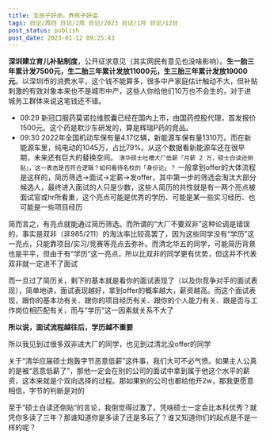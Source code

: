 ```yaml
---
title: 生孩子好命，养孩子好运
tags: 日记/周四 日记/2周 日记/2023 日记/1月 日记/12日
post_status: publish
post_date: 2023-01-12 09:25:43 
---
```

 **深圳建立育儿补贴制度**，公开征求意见（其实网民有意见也没啥影响）。**生一胎三年累计发7500元，生二胎三年累计发放11000元，生三胎三年累计发放19000元**。以深圳市的消费水平，这个钱不能算多，很多中产家庭估计触动不大，但补贴刺激的有效对象本来也不是城市中产，这些人你给他们10万也不会生的，对于进城务工群体来说这笔钱还不错。
- 09:29 新冠口服药莫诺拉维胶囊已经在国内上市，由国药控股代理，首发报价1500元。这个药是默沙东研发的，算是辉瑞P药的竞品。
- 09:30 2022年全国机动车保有量4.17亿辆，新能源车保有量1310万。而在新能源车里，纯电动的1045万，占比79%。从这个数据看新能源车还在很早期，未来还有巨大的替换空间。
`清华硕士吐槽大厂低薪「月薪 2 万，硕士白读还倒贴」，这一表态是否符合逻辑？如何看待名校的「身份论」？`
一般拿到offer的大体流程是这样的，简历筛选->面试->定薪->发offer，其中第一步的筛选会淘汰大部分候选人，最终进入面试的人只是少数，这些人简历的共性就是有一两个亮点被面试官或hr所看重，这个亮点可能是优秀的学历、可能是某一些实习经历、也可能是一些项目经历

简而言之，有亮点就能通过简历筛选。而所谓的“大厂不要双非”这种论调是错误的，事实是双非（非985/211）的淘汰率比较高罢了，因为这些同学没有“学历”这一亮点，只能靠项目/实习/竞赛等亮点去弥补。而清北华五的同学，可能简历背景也是平平，但由于有“学历”这一亮点，所以比双非的同学更有优势，但这并不代表双非就一定进不了面试

而一旦过了简历关，剩下的基本就是看你的面试表现了（以及你竞争对手的面试表现），简单地讲，面试表现越好，拿到offer的概率越大，薪资越高。而这个面试表现，跟你的基本功有关、跟你的项目经历有关、跟你的个人能力有关、跟是否与工作岗位相匹配有关，而与“学历”这一因素就关系不大了

**所以说，面试流程越往后，学历越不重要**

所以我见到过很多双非进大厂的同学，也见到过清北没offer的同学

关于“清华应届硕士炮轰字节恶意低薪”这件事，我们大可不必气愤。如果主人公真的是被“恶意低薪了”，那他一定会在别的公司的面试中拿到属于他这个水平的薪资，这本来就是个双向选择的过程。那如果别的公司也都给他开2w，那我更愿意相信，字节的判断是对的

至于“硕士白读还倒贴“的言论，我倒觉得过激了。凭啥硕士一定会比本科优秀？就凭你多读了三年？那谁知道你是多读了还是多玩了？谁又知道你们的起点是不是一样的呢？